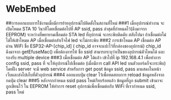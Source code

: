 # WebEmbed
##การออกแบบการใช้งานเมื่อมีการย้ายอุปกรณ์ไปติดตั้งในสถานที่ใหม่
###1 เมื่ออุปกรณ์ทำงาน จะเปิดโหมด STA 10 วินาทีโดยเชื่อมต่อไปที่ AP ssid, pass ล่าสุดที่กำหนดไว้(ดึงมาจาก EEPROM) 
  ระหว่างที่พยายามเชื่อมต่อ STA led ที่อุปกรณ์ จะกระพิบติดดับ สลับไปมา ถ้าเชื่อมต่อไม่ได้ให้เข้าโหมด AP เมื่อเชื่อมต่อสำเร็จไฟ led จะไม่กระพิบ
###2 การเข้าโหมด AP เชื่อมต่อ AP ผ่าน WiFi ชื่อ ESP32-AP-[chip_id] ( chip_id  อาจจะแปะไว้ที่กล่องของอุปกรณ์) 
  chip_id ดึงมาจาก getEfuseMac() เพื่อต้องการให้ ชื่อ ssid สามารถระบุว่าเป็นของอุปกรณ์ตัวไหนได้ และรองรับ multiple device 
###3 เมื่อเชื่อมต่อ AP ได้แล้ว เข้าไปที่ ip 192.168.4.1 เพื่อทำการ config ssid, pass ที่ จะให้อุปกรณ์ไปเชื่อมต่อ 
  (เมื่อมีการ call API led บนตัวบอร์ดก็จะกระพิบ) โดยฝั่ง  server จะมี web service สำหรับการ get post ข้อมูล ssid, pass มาแสดงในหน้า เว็บและส่งไปเก็บที่ตัวอุปกรณ์
###4 ออกแบบปุ่ม clear ไว้เพื่อทดสอบการ reload ข้อมูลหลังจากกดปุ่ม clear 
###5 หลังจากกำหนด ssid pass ใหม่เรียบร้อยแล้ว ข้อมูลที่ถูก submit เข้ามาจะถูกเขียนไว้ ใน EEPROM ให้ทำการ reset อุปกรณ์เพื่อเชื่อมต่อกับ WiFi ที่เรากำหนด ssid, pass ใหม่
